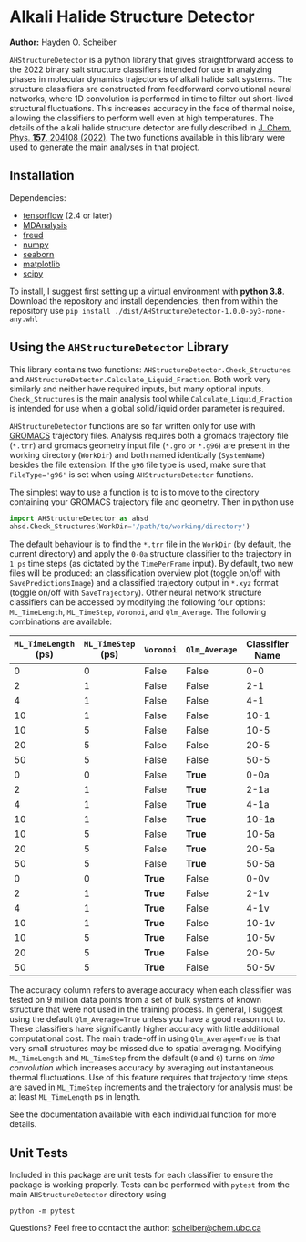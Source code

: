 # Alkali Halide Structure Detector
**Author:** Hayden O. Scheiber

`AHStructureDetector` is a python library that gives straightforward access to the 2022 binary salt structure classifiers intended for use in analyzing phases in molecular dynamics trajectories of alkali halide salt systems. The structure classifiers are constructed from feedforward convolutional neural networks, where 1D convolution is performed in time to filter out short-lived structural fluctuations. This increases accuracy in the face of thermal noise, allowing the classifiers to perform well even at high temperatures. The details of the alkali halide structure detector are fully described in [J. Chem. Phys. **157**, 204108 (2022)](https://aip.scitation.org/doi/10.1063/5.0122274). The two functions available in this library were used to generate the main analyses in that project.

## Installation

Dependencies:
 - [tensorflow](https://www.tensorflow.org/) (2.4 or later)
 - [MDAnalysis](https://www.mdanalysis.org/)
 - [freud](https://freud.readthedocs.io/)
 - [numpy](https://numpy.org/)
 - [seaborn](https://seaborn.pydata.org/)
 - [matplotlib](https://matplotlib.org/)
 - [scipy](https://scipy.org/)

To install, I suggest first setting up a virtual environment with **python 3.8**. 
Download the repository and install dependencies, then from within the repository use `pip install ./dist/AHStructureDetector-1.0.0-py3-none-any.whl`

## Using the `AHStructureDetector` Library
This library contains two functions: `AHStructureDetector.Check_Structures` and `AHStructureDetector.Calculate_Liquid_Fraction`. Both work very similarly and neither have required inputs, but many optional inputs. `Check_Structures` is the main analysis tool while `Calculate_Liquid_Fraction` is intended for use when a global solid/liquid order parameter is required.

`AHStructureDetector` functions are so far written only for use with [GROMACS](https://www.gromacs.org/) trajectory files. Analysis requires both a gromacs trajectory file (`*.trr`) and gromacs geometry input file (`*.gro` or `*.g96`) are present in the working directory (`WorkDir`) and both named identically (`SystemName`) besides the file extension. If the `g96` file type is used, make sure that `FileType='g96'` is set when using `AHStructureDetector` functions.

The simplest way to use a function is to is to move to the directory containing your GROMACS trajectory file and  geometry. Then in python  use
```python
import AHStructureDetector as ahsd
ahsd.Check_Structures(WorkDir='/path/to/working/directory')
```
The default behaviour is to find the `*.trr` file in the `WorkDir` (by default, the current directory) and apply the `0-0a` structure classifier to the trajectory in `1 ps` time steps (as dictated by the `TimePerFrame` input). By default, two new files will be produced: an classification overview plot (toggle on/off with `SavePredictionsImage`) and a classified trajectory output in `*.xyz` format (toggle on/off with `SaveTrajectory`). Other neural network structure classifiers can be accessed by modifying the following four options: `ML_TimeLength`, `ML_TimeStep`,  `Voronoi`,  and `Qlm_Average`. The following combinations are available:

| `ML_TimeLength` (ps) | `ML_TimeStep` (ps) | `Voronoi` | `Qlm_Average` | Classifier Name | Accuracy (%) |
|--|--|--|--|--|--|
|0|0|False|False|0-0|91.61|
|2|1|False|False|2-1|98.37|
|4|1|False|False|4-1|99.41|
|10|1|False|False|10-1|99.90|
|10|5|False|False|10-5|98.35|
|20|5|False|False|20-5|99.33|
|50|5|False|False|50-5|99.90|
|0|0|False|**True**|0-0a|99.58|
|2|1|False|**True**|2-1a|99.94|
|4|1|False|**True**|4-1a|99.97|
|10|1|False|**True**|10-1a|99.99|
|10|5|False|**True**|10-5a|98.95|
|20|5|False|**True**|20-5a|99.97|
|50|5|False|**True**|50-5a|99.99|
|0|0|**True**|False|0-0v|92.50|
|2|1|**True**|False|2-1v|98.49|
|4|1|**True**|False|4-1v|99.23|
|10|1|**True**|False|10-1v|99.74|
|10|5|**True**|False|10-5v|98.42|
|20|5|**True**|False|20-5v|99.25|
|50|5|**True**|False|50-5v|99.82|

The accuracy column refers to average accuracy when each classifier was tested on 9 million data points from a set of bulk systems of known structure that were not used in the training process. In general, I suggest using the default `Qlm_Average=True` unless you have a good reason not to. These classifiers have significantly higher accuracy with little additional computational cost. The main trade-off in using `Qlm_Average=True` is that very small structures may be missed due to spatial averaging. Modifying `ML_TimeLength` and `ML_TimeStep` from the default (`0` and `0`) turns on *time convolution* which increases accuracy by averaging out instantaneous thermal fluctuations. Use of this feature requires that trajectory time steps are saved in `ML_TimeStep` increments and the trajectory for analysis must be at least `ML_TimeLength` ps in length.

See the documentation available with each individual function for more details.

## Unit Tests
Included in this package are unit tests for each classifier to ensure the package is working properly.
Tests can be performed with `pytest` from the main `AHStructureDetector` directory using

    python -m pytest

Questions? Feel free to contact the author: scheiber@chem.ubc.ca
